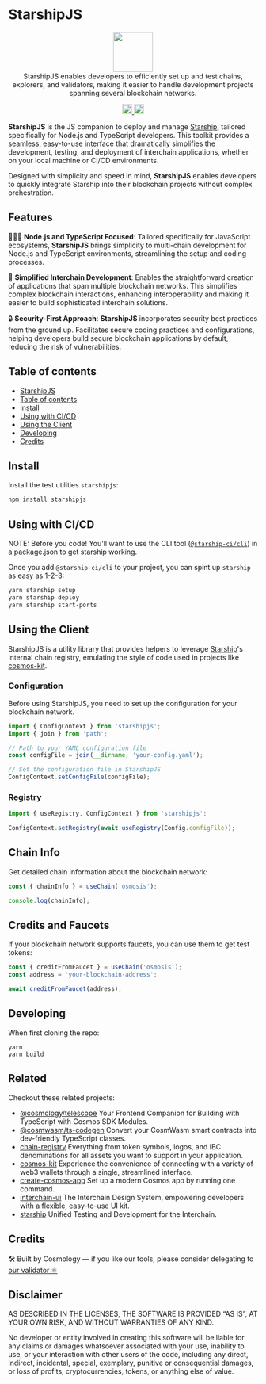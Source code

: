 # StarshipJS

<p align="center">
  <img src="https://user-images.githubusercontent.com/10805402/242348990-c141d6cd-e1c9-413f-af68-283de029c3a4.png" width="80"><br />
  StarshipJS enables developers to efficiently set up and test chains, explorers, and validators, making it easier to handle development projects spanning several blockchain networks.
</p>

<p align="center" width="100%">
  <a href="https://github.com/cosmology-tech/starship/actions/workflows/run-client-tests.yml">
    <img height="20" src="https://github.com/cosmology-tech/starship/actions/workflows/run-client-tests.yml/badge.svg" />
  </a><a href="https://github.com/cosmology-tech/starship/blob/main/LICENSE"><img height="20" src="https://img.shields.io/badge/license-MIT-blue.svg"></a>
</p>

**StarshipJS** is the JS companion to deploy and manage [Starship](https://cosmology.zone/products/starship), tailored specifically for Node.js and TypeScript developers. This toolkit provides a seamless, easy-to-use interface that dramatically simplifies the development, testing, and deployment of interchain applications, whether on your local machine or CI/CD environments.

Designed with simplicity and speed in mind, **StarshipJS** enables developers to quickly integrate Starship into their blockchain projects without complex orchestration.

## Features

👨🏻‍💻 **Node.js and TypeScript Focused**: Tailored specifically for JavaScript ecosystems, **StarshipJS** brings simplicity to multi-chain development for Node.js and TypeScript environments, streamlining the setup and coding processes.

🚀 **Simplified Interchain Development**: Enables the straightforward creation of applications that span multiple blockchain networks. This simplifies complex blockchain interactions, enhancing interoperability and making it easier to build sophisticated interchain solutions.

🔒 **Security-First Approach**: **StarshipJS** incorporates security best practices from the ground up. Facilitates secure coding practices and configurations, helping developers build secure blockchain applications by default, reducing the risk of vulnerabilities.

## Table of contents

- [StarshipJS](#starshipjs)
- [Table of contents](#table-of-contents)
- [Install](#install)
- [Using with CI/CD](#using-with-cicd)
- [Using the Client](#using-the-client)
- [Developing](#developing)
- [Credits](#credits)

## Install

Install the test utilities `starshipjs`:

```sh
npm install starshipjs
```

## Using with CI/CD

NOTE: Before you code! You'll want to use the CLI tool ([`@starship-ci/cli`](https://github.com/cosmology-tech/StarshipJS/tree/main/ci/cli)) in a package.json to get starship working.

Once you add `@starship-ci/cli` to your project, you can spint up `starship` as easy as 1-2-3:

```sh
yarn starship setup
yarn starship deploy
yarn starship start-ports
```

## Using the Client 

StarshipJS is a utility library that provides helpers to leverage [Starship](https://github.com/cosmology-tech/starship)'s internal chain registry, emulating the style of code used in projects like [cosmos-kit](https://github.com/cosmology-tech/cosmos-kit).

### Configuration

Before using StarshipJS, you need to set up the configuration for your blockchain network.

```js
import { ConfigContext } from 'starshipjs';
import { join } from 'path';

// Path to your YAML configuration file
const configFile = join(__dirname, 'your-config.yaml');

// Set the configuration file in StarshipJS
ConfigContext.setConfigFile(configFile);
```

### Registry

```js
import { useRegistry, ConfigContext } from 'starshipjs';

ConfigContext.setRegistry(await useRegistry(Config.configFile));
```

## Chain Info

Get detailed chain information about the blockchain network:

```js
const { chainInfo } = useChain('osmosis');

console.log(chainInfo);
```

## Credits and Faucets

If your blockchain network supports faucets, you can use them to get test tokens:

```js
const { creditFromFaucet } = useChain('osmosis');
const address = 'your-blockchain-address';

await creditFromFaucet(address);
```

## Developing


When first cloning the repo:
```
yarn
yarn build
```

## Related

Checkout these related projects:

* [@cosmology/telescope](https://github.com/cosmology-tech/telescope) Your Frontend Companion for Building with TypeScript with Cosmos SDK Modules.
* [@cosmwasm/ts-codegen](https://github.com/CosmWasm/ts-codegen) Convert your CosmWasm smart contracts into dev-friendly TypeScript classes.
* [chain-registry](https://github.com/cosmology-tech/chain-registry) Everything from token symbols, logos, and IBC denominations for all assets you want to support in your application.
* [cosmos-kit](https://github.com/cosmology-tech/cosmos-kit) Experience the convenience of connecting with a variety of web3 wallets through a single, streamlined interface.
* [create-cosmos-app](https://github.com/cosmology-tech/create-cosmos-app) Set up a modern Cosmos app by running one command.
* [interchain-ui](https://github.com/cosmology-tech/interchain-ui) The Interchain Design System, empowering developers with a flexible, easy-to-use UI kit.
* [starship](https://github.com/cosmology-tech/starship) Unified Testing and Development for the Interchain.

## Credits

🛠 Built by Cosmology — if you like our tools, please consider delegating to [our validator ⚛️](https://cosmology.zone/validator)


## Disclaimer

AS DESCRIBED IN THE LICENSES, THE SOFTWARE IS PROVIDED “AS IS”, AT YOUR OWN RISK, AND WITHOUT WARRANTIES OF ANY KIND.

No developer or entity involved in creating this software will be liable for any claims or damages whatsoever associated with your use, inability to use, or your interaction with other users of the code, including any direct, indirect, incidental, special, exemplary, punitive or consequential damages, or loss of profits, cryptocurrencies, tokens, or anything else of value.
